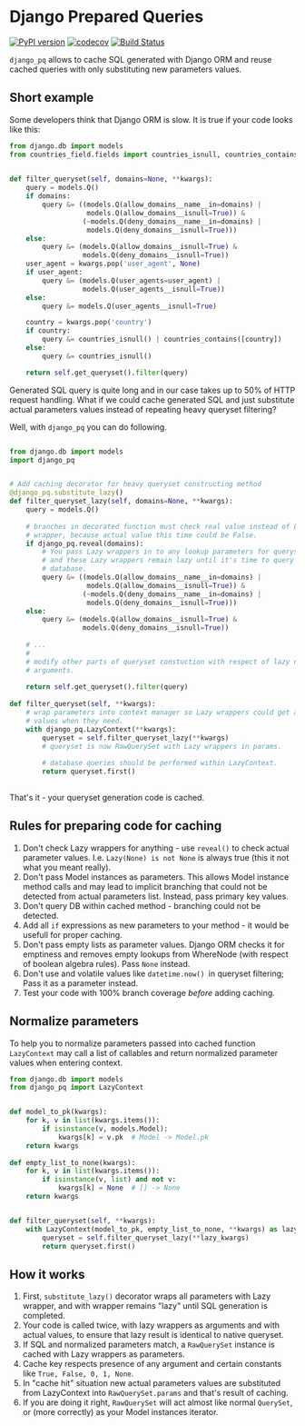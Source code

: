 Django Prepared Queries
=======================

[![PyPI version](https://badge.fury.io/py/django_prepared_queries.svg)](https://badge.fury.io/py/django_prepared_queries)
[![codecov](https://codecov.io/gh/rutube/django_prepared_queries/branch/master/graph/badge.svg)](https://codecov.io/gh/rutube/django_prepared_queries)
[![Build Status](https://travis-ci.org/rutube/django_prepared_queries.svg)](https://travis-ci.org/rutube/django_prepared_queries)

`django_pq` allows to cache SQL generated with Django ORM and reuse cached 
queries with only substituting new parameters values.

Short example
-------------

Some developers think that Django ORM is slow. It is true if your code looks 
like this:

```python
from django.db import models
from countries_field.fields import countries_isnull, countries_contains

    
def filter_queryset(self, domains=None, **kwargs):
    query = models.Q()
    if domains:
        query &= ((models.Q(allow_domains__name__in=domains) |
                   models.Q(allow_domains__isnull=True)) &
                  (~models.Q(deny_domains__name__in=domains) |
                   models.Q(deny_domains__isnull=True)))
    else:
        query &= (models.Q(allow_domains__isnull=True) &
                  models.Q(deny_domains__isnull=True))
    user_agent = kwargs.pop('user_agent', None)
    if user_agent:
        query &= (models.Q(user_agents=user_agent) |
                  models.Q(user_agents__isnull=True))
    else:
        query &= models.Q(user_agents__isnull=True)

    country = kwargs.pop('country')
    if country:
        query &= countries_isnull() | countries_contains([country])
    else:
        query &= countries_isnull()

    return self.get_queryset().filter(query)
```

Generated SQL query is quite long and in our case takes up to 50% of HTTP 
request handling. What if we could cache generated SQL and just substitute
actual parameters values instead of repeating heavy queryset filtering?

Well, with `django_pq` you can do following.

```python

from django.db import models
import django_pq


# Add caching decorator for heavy queryset constructing method
@django_pq.substitute_lazy()
def filter_queryset_lazy(self, domains=None, **kwargs):
    query = models.Q()
    
    # branches in decorated function must check real value instead of Lazy 
    # wrapper, because actual value this time could be False.
    if django_pq.reveal(domains):
        # You pass Lazy wrappers in to any lookup parameters for queryset,
        # and these Lazy wrappers remain lazy until it's time to query the 
        # database.
        query &= ((models.Q(allow_domains__name__in=domains) |
                   models.Q(allow_domains__isnull=True)) &
                  (~models.Q(deny_domains__name__in=domains) |
                   models.Q(deny_domains__isnull=True)))
    else:
        query &= (models.Q(allow_domains__isnull=True) &
                  models.Q(deny_domains__isnull=True))
                
    # ... 
    # 
    # modify other parts of queryset constuction with respect of lazy nature of
    # arguments.
    
    return self.get_queryset().filter(query)
        
def filter_queryset(self, **kwargs):
    # wrap parameters into context manager so Lazy wrappers could get actual
    # values when they need.
    with django_pq.LazyContext(**kwargs):
        queryset = self.filter_queryset_lazy(**kwargs)
        # queryset is now RawQuerySet with Lazy wrappers in params.
        
        # database queries should be performed within LazyContext.
        return queryset.first()
        
```

That's it - your queryset generation code is cached.

Rules for preparing code for caching
------------------------------------

1. Don't check Lazy wrappers for anything - use `reveal()` to check actual 
parameter values. I.e. `Lazy(None) is not None` is always true (this it not 
what you meant really).
2. Don't pass Model instances as parameters. This allows Model instance method 
calls and may lead to implicit branching that could not be detected from actual 
parameters list. Instead, pass primary key values.
3. Don't query DB within cached method - branching could not be detected.
4. Add all `if` expressions as new parameters to your method - it would be 
usefull for proper caching.
5. Don't pass empty lists as parameter values. Django ORM checks it for 
emptiness and removes empty lookups from WhereNode (with respect of boolean 
algebra rules). Pass `None` instead.
6. Don't use and volatile values like `datetime.now() `in queryset filtering;
Pass it as a parameter instead.
7. Test your code with 100% branch coverage *before* adding caching.

Normalize parameters
--------------------

To help you to normalize parameters passed into cached function `LazyContext` 
may call a list of callables and return normalized parameter values when 
entering context.

```python
from django.db import models
from django_pq import LazyContext


def model_to_pk(kwargs):
    for k, v in list(kwargs.items()):
        if isinstance(v, models.Model):
            kwargs[k] = v.pk  # Model -> Model.pk
    return kwargs 
    
def empty_list_to_none(kwargs):
    for k, v in list(kwargs.items()):
        if isinstance(v, list) and not v:
            kwargs[k] = None  # [] -> None
    return kwargs


def filter_queryset(self, **kwargs):    
    with LazyContext(model_to_pk, empty_list_to_none, **kwargs) as lazy_kwargs:
        queryset = self.filter_queryset_lazy(**lazy_kwargs)
        return queryset.first()

```

How it works
------------

1. First, `substitute_lazy()` decorator wraps all parameters with Lazy wrapper,
and with wrapper remains "lazy" until SQL generation is completed.
2. Your code is called twice, with lazy wrappers as arguments and with actual 
values, to ensure that lazy result is identical to native queryset.
3. If SQL and normalized parameters match, a `RawQuerySet` instance is cached
with Lazy wrappers as parameters.
4. Cache key respects presence of any argument and certain constants like 
`True, False, 0, 1, None`.
5. In "cache hit" situation new actual parameters values are substituted from 
LazyContext into `RawQuerySet.params` and that's result of caching.
6. If you are doing it right, `RawQuerySet` will act almost like normal 
`QuerySet`, or (more correctly) as your Model instances iterator.

